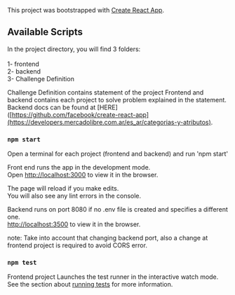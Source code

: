 This project was bootstrapped with [Create React App](https://github.com/facebook/create-react-app).

## Available Scripts

In the project directory, you will find 3 folders:<br /><br />
  1- frontend<br />
  2- backend<br />
  3- Challenge Definition<br />

Challenge Definition contains statement of the project 
Frontend and backend contains each project to solve problem explained in the statement. 
Backend docs can be found at [HERE]([https://github.com/facebook/create-react-app](https://developers.mercadolibre.com.ar/es_ar/categorias-y-atributos). 
### `npm start`
Open a terminal for each project (frontend and backend) and run 'npm start' 

Front end runs the app in the development mode.<br />
Open [http://localhost:3000](http://localhost:3000) to view it in the browser.

The page will reload if you make edits.<br />
You will also see any lint errors in the console.

Backend runs on port 8080 if no .env file is created and specifies a different one. <br />
[http://localhost:3500](http://localhost:3000) to view it in the browser.

note: Take into account that changing backend port, also a change at frontend project is required to avoid CORS error.

### `npm test`

Frontend project
Launches the test runner in the interactive watch mode.<br />
See the section about [running tests](https://facebook.github.io/create-react-app/docs/running-tests) for more information.

